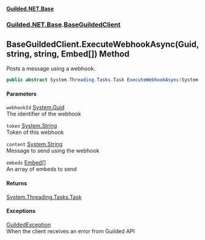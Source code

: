 
#### [Guilded.NET.Base](index 'index')
### [Guilded.NET.Base](index#Guilded_NET_Base 'Guilded.NET.Base').[BaseGuildedClient](BaseGuildedClient 'Guilded.NET.Base.BaseGuildedClient')
## BaseGuildedClient.ExecuteWebhookAsync(Guid, string, string, Embed[]) Method
Posts a message using a webhook.  
```csharp
public abstract System.Threading.Tasks.Task ExecuteWebhookAsync(System.Guid webhookId, string token, string content=null, params Guilded.NET.Base.Embeds.Embed[] embeds);
```

#### Parameters
<a name='Guilded_NET_Base_BaseGuildedClient_ExecuteWebhookAsync(System_Guid_string_string_Guilded_NET_Base_Embeds_Embed__)_webhookId'></a>
`webhookId` [System.Guid](https://docs.microsoft.com/en-us/dotnet/api/System.Guid 'System.Guid')  
The identifier of the webhook
  
<a name='Guilded_NET_Base_BaseGuildedClient_ExecuteWebhookAsync(System_Guid_string_string_Guilded_NET_Base_Embeds_Embed__)_token'></a>
`token` [System.String](https://docs.microsoft.com/en-us/dotnet/api/System.String 'System.String')  
Token of this webhook
  
<a name='Guilded_NET_Base_BaseGuildedClient_ExecuteWebhookAsync(System_Guid_string_string_Guilded_NET_Base_Embeds_Embed__)_content'></a>
`content` [System.String](https://docs.microsoft.com/en-us/dotnet/api/System.String 'System.String')  
Message to send using the webhook
  
<a name='Guilded_NET_Base_BaseGuildedClient_ExecuteWebhookAsync(System_Guid_string_string_Guilded_NET_Base_Embeds_Embed__)_embeds'></a>
`embeds` [Embed](Embed 'Guilded.NET.Base.Embeds.Embed')[[]](https://docs.microsoft.com/en-us/dotnet/api/System.Array 'System.Array')  
An array of embeds to send
  

#### Returns
[System.Threading.Tasks.Task](https://docs.microsoft.com/en-us/dotnet/api/System.Threading.Tasks.Task 'System.Threading.Tasks.Task')  

#### Exceptions
[GuildedException](GuildedException 'Guilded.NET.Base.GuildedException')  
When the client receives an error from Guilded API
